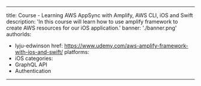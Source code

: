 ---
title: Course - Learning AWS AppSync with Amplify, AWS CLI, iOS and Swift
description: 'In this course will learn how to use amplify framework to create AWS resources for our iOS application.'
banner: './banner.png'
authorIds:
  - lyju-edwinson
href: https://www.udemy.com/aws-amplify-framework-with-ios-and-swift/
platforms:
  - iOS
categories:
  - GraphQL API
  - Authentication
----